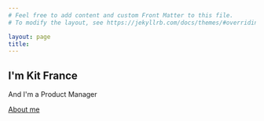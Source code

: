 ```yaml
---
# Feel free to add content and custom Front Matter to this file.
# To modify the layout, see https://jekyllrb.com/docs/themes/#overriding-theme-defaults

layout: page
title:
---
```


<section class="hero"> 
  <div class="hero-inner">
    <h1>I'm Kit France</h1>
    <p>And I'm a Product Manager</p>
    <a href="https://example.com/" class="btn">About me</a>
  </div>
</section>